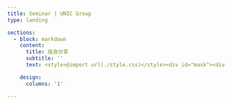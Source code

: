 ```yaml
---
title: Seminar | UNIC Group
type: landing

sections:
  - block: markdown
    content:
      title: 组会分享
      subtitle: ''
      text: <style>@import url(./style.css)</style><div id="mask"><div id="mask-container"><form id="form-container"><div id="password-div"><label id="password-label">密码<input type="password" id="pwdBox" name="pwdBox" class="filter-search form-control form-control-sm"></label><input type="button" id="pwd-confirm" value="确认" onclick="submitPwd();"></div><br/><input type="checkbox" id="showPassword"></form></div></div><div id="content"></div><script type="text/javascript" src="./sha256.js"></script><script type="text/javascript" src="./read.js"></script><script type="text/javascript"> window.onload = function() { document.getElementById('pwdBox').style.width = "calc(100%-4rem)"; }; async function submitPwd() { if (SHA256(document.getElementById('pwdBox').value.toUpperCase()) == "ef271b641bd639249d33fad6401aa5f4ddad6c99bf0ae4ac8f40facae58dc9c0") { console.log("Welcome!"); document.getElementById('mask').remove(); var content = await read(); document.getElementById('content').innerHTML = content; var eContainerPublications = document.getElementById('container-publications'); var eItemTableContent = document.getElementById('item-table-content'); var eChildrenNum = eItemTableContent.rows.length; eContainerPublications.style.height = ((eChildrenNum - 1) * 42.59 + 38.19 + 100) + 'px'; console.log(eChildrenNum); } }</script>

    design:
      columns: '1'

---
```

